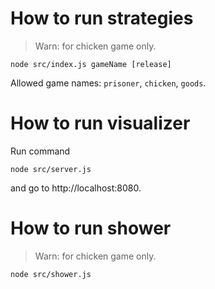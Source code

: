 # How to run strategies

> Warn: for chicken game only.

```
node src/index.js gameName [release]
```

Allowed game names: `prisoner`, `chicken`, `goods`.

# How to run visualizer

Run command
```
node src/server.js
```

and go to http://localhost:8080.

# How to run shower

> Warn: for chicken game only.

```
node src/shower.js
```